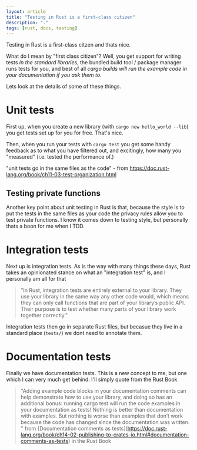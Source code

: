 ```yaml
---
layout: article
title: "Testing in Rust is a first-class citizen"
description: "."
tags: [rust, docs, testing]
---
```

Testing in Rust is a first-class citzen and thats nice.  

What do I mean by "first class citizen"?  Well, you get support for writing tests _in the standard libraries_, the bundled build tool / package manager runs tests for you, and best of all _cargo builds will run the example code in your documentation if you ask them to._

Lets look at the details of some of these things.

# Unit tests
First up, when you create a new library (with ```cargo new hello_world --lib```) you get tests set up for you for free.  That's nice.

Then, when you run your tests with ```cargo test``` you get some handy feedback as to what you have filtered out, and excitingly, how many you "measured" (i.e. tested the performance of.)

"unit tests go in the same files as the code" - from https://doc.rust-lang.org/book/ch11-03-test-organization.html

## Testing private functions
Another key point about unit testing in Rust is that, because the style is to put the tests in the same files as your code the privacy rules allow you to test private functions.  I know it comes down to testing style, but personally thats a boon for me when I TDD. 

# Integration tests
Next up is integration tests.  As is the way with many things these days, Rust takes an opinionated stance on what an "integration test" is, and I personally am all for that

> "In Rust, integration tests are entirely external to your library. They use your library in the same way any other code would, which means they can only call functions that are part of your library’s public API. Their purpose is to test whether many parts of your library work together correctly."

Integration tests then go in separate Rust files, but becasue they live in a standard place (```tests/```) we dont need to annotate them.

# Documentation tests
Finally we have documentation tests.  This is a new concept to me, but one which I can very much get behind. I'll simply quote from the Rust Book  

> "Adding example code blocks in your documentation comments can help demonstrate how to use your library, and doing so has an additional bonus: running cargo test will run the code examples in your documentation as tests! Nothing is better than documentation with examples. But nothing is worse than examples that don’t work because the code has changed since the documentation was written. " from {Documentation comments as tests](https://doc.rust-lang.org/book/ch14-02-publishing-to-crates-io.html#documentation-comments-as-tests) in the Rust Book
